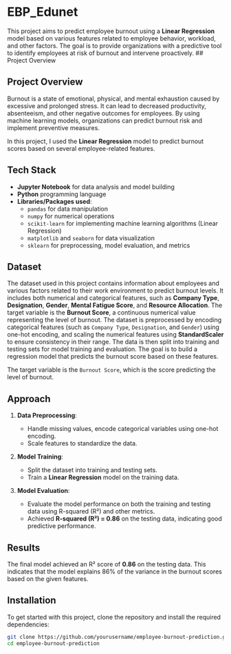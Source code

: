 # EBP_Edunet
This project aims to predict employee burnout using a **Linear Regression** model based on various features related to employee behavior, workload, and other factors. The goal is to provide organizations with a predictive tool to identify employees at risk of burnout and intervene proactively.  ## Project Overview

## Project Overview

Burnout is a state of emotional, physical, and mental exhaustion caused by excessive and prolonged stress. It can lead to decreased productivity, absenteeism, and other negative outcomes for employees. By using machine learning models, organizations can predict burnout risk and implement preventive measures.

In this project, I used the **Linear Regression** model to predict burnout scores based on several employee-related features.

## Tech Stack

- **Jupyter Notebook** for data analysis and model building
- **Python** programming language
- **Libraries/Packages used**:
  - `pandas` for data manipulation
  - `numpy` for numerical operations
  - `scikit-learn` for implementing machine learning algorithms (Linear Regression)
  - `matplotlib` and `seaborn` for data visualization
  - `sklearn` for preprocessing, model evaluation, and metrics

## Dataset

The dataset used in this project contains information about employees and various factors related to their work environment to predict burnout levels. It includes both numerical and categorical features, such as **Company Type**, **Designation**, **Gender**, **Mental Fatigue Score**, and **Resource Allocation**. The target variable is the **Burnout Score**, a continuous numerical value representing the level of burnout. The dataset is preprocessed by encoding categorical features (such as `Company Type`, `Designation`, and `Gender`) using one-hot encoding, and scaling the numerical features using **StandardScaler** to ensure consistency in their range. The data is then split into training and testing sets for model training and evaluation. The goal is to build a regression model that predicts the burnout score based on these features.

The target variable is the `Burnout Score`, which is the score predicting the level of burnout.

## Approach

1. **Data Preprocessing**: 
   - Handle missing values, encode categorical variables using one-hot encoding.
   - Scale features to standardize the data.
   
2. **Model Training**:
   - Split the dataset into training and testing sets.
   - Train a **Linear Regression** model on the training data.

3. **Model Evaluation**:
   - Evaluate the model performance on both the training and testing data using R-squared (R²) and other metrics.
   - Achieved **R-squared (R²) = 0.86** on the testing data, indicating good predictive performance.

## Results

The final model achieved an R² score of **0.86** on the testing data. This indicates that the model explains 86% of the variance in the burnout scores based on the given features.

## Installation

To get started with this project, clone the repository and install the required dependencies:

```bash
git clone https://github.com/yourusername/employee-burnout-prediction.git
cd employee-burnout-prediction
